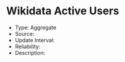 Wikidata Active Users
=======

* Type: Aggregate
* Source:
* Update Interval:
* Reliability:
* Description:
